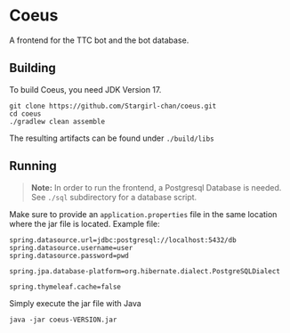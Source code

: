 # Coeus
A frontend for the TTC bot and the bot database.

## Building
To build Coeus, you need JDK Version 17.
```
git clone https://github.com/Stargirl-chan/coeus.git
cd coeus
./gradlew clean assemble
```
The resulting artifacts can be found under `./build/libs`

## Running
> **Note:** In order to run the frontend, a Postgresql Database is needed. See `./sql` subdirectory for a database script.

Make sure to provide an `application.properties` file in the same location where the jar file is located.
Example file:
```
spring.datasource.url=jdbc:postgresql://localhost:5432/db
spring.datasource.username=user
spring.datasource.password=pwd

spring.jpa.database-platform=org.hibernate.dialect.PostgreSQLDialect

spring.thymeleaf.cache=false
```
Simply execute the jar file with Java
```
java -jar coeus-VERSION.jar
```
